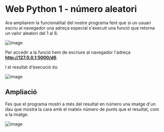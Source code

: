# Web Python 1 - número aleatori

Ara ampliarem la funcionalitat del nostre programa fent que si un usuari escriu al navegador una adreça especial s'executi una funció que retorna un valor aleatori del 1 al 6.

![image](https://github.com/user-attachments/assets/8a40c766-53f7-42bb-91cb-e1ceeb7cd4a2)

Per accedir a la funció hem de escriure al navegador l'adreça **http://127.0.0.1:5000/d6**.

I el resultat d'execució és:

![image](https://github.com/user-attachments/assets/1376407b-f061-4c37-8b5a-69e51b2ced6c)

## Ampliació

Fes que el programa mostri a més del resultat en número una imatge d'un dau que mostra la cara amb el mateix número de punts que el resultat, com a la imatge.

![image](https://github.com/user-attachments/assets/2d24284a-664d-491f-b09c-18dfe7819e77)
